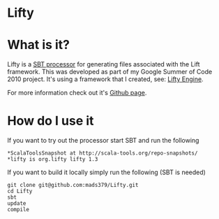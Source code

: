 Lifty
=====

What is it?
===========

Lifty is a [SBT processor](http://code.google.com/p/simple-build-tool/wiki/Processors "SBT processor") for generating files associated with the Lift framework. This was developed as part of my Google Summer of Code 2010 project. It's using a framework that I created, see: [Lifty Engine](http://github.com/mads379/Lifty-engine "Lifty Engine").

For more information check out it's [Github page](http://mads379.github.com/Lifty/ "Github page").

How do I use it
===============

If you want to try out the processor start SBT and run the following

<pre><code>*ScalaToolsSnapshot at http://scala-tools.org/repo-snapshots/
*lifty is org.lifty lifty 1.3
</code></pre>

If you want to build it locally simply run the following (SBT is needed)

<pre><code>git clone git@github.com:mads379/Lifty.git
cd Lifty
sbt
update
compile</code></pre>